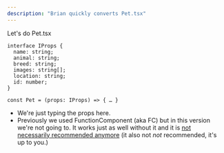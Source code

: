 ```yaml
---
description: "Brian quickly converts Pet.tsx"
---
```


Let's do Pet.tsx

```tsx
interface IProps {
  name: string;
  animal: string;
  breed: string;
  images: string[];
  location: string;
  id: number;
}

const Pet = (props: IProps) => { … }

```

- We're just typing the props here.
- Previously we used FunctionComponent (aka FC) but in this version we're not going to. It works just as well without it and it is [not necessarily recommended anymore][cra] (it also not _not_ recommended, it's up to you.)

[cra]: https://github.com/facebook/create-react-app/pull/8177
